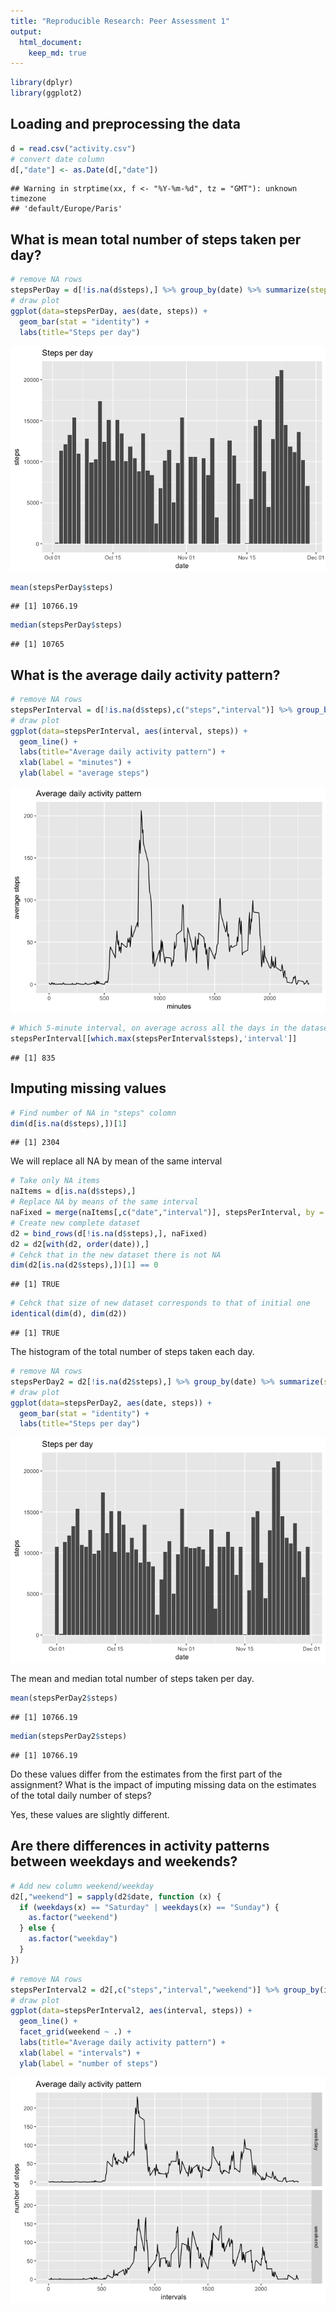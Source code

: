 ```yaml
---
title: "Reproducible Research: Peer Assessment 1"
output: 
  html_document:
    keep_md: true
---
```


```r
library(dplyr)
library(ggplot2)
```


## Loading and preprocessing the data

```r
d = read.csv("activity.csv")
# convert date column
d[,"date"] <- as.Date(d[,"date"])
```

```
## Warning in strptime(xx, f <- "%Y-%m-%d", tz = "GMT"): unknown timezone
## 'default/Europe/Paris'
```


## What is mean total number of steps taken per day?

```r
# remove NA rows
stepsPerDay = d[!is.na(d$steps),] %>% group_by(date) %>% summarize(steps=sum(steps))
# draw plot
ggplot(data=stepsPerDay, aes(date, steps)) +
  geom_bar(stat = "identity") +
  labs(title="Steps per day")
```

![](PA1_template_files/figure-html/unnamed-chunk-2-1.png)<!-- -->


```r
mean(stepsPerDay$steps)
```

```
## [1] 10766.19
```

```r
median(stepsPerDay$steps)
```

```
## [1] 10765
```

## What is the average daily activity pattern?


```r
# remove NA rows
stepsPerInterval = d[!is.na(d$steps),c("steps","interval")] %>% group_by(interval) %>% summarize(steps=mean(steps))
# draw plot
ggplot(data=stepsPerInterval, aes(interval, steps)) +
  geom_line() +
  labs(title="Average daily activity pattern") +
  xlab(label = "minutes") +
  ylab(label = "average steps")
```

![](PA1_template_files/figure-html/unnamed-chunk-4-1.png)<!-- -->


```r
# Which 5-minute interval, on average across all the days in the dataset, contains the maximum number of steps?
stepsPerInterval[[which.max(stepsPerInterval$steps),'interval']]
```

```
## [1] 835
```

## Imputing missing values


```r
# Find number of NA in "steps" colomn
dim(d[is.na(d$steps),])[1]
```

```
## [1] 2304
```

We will replace all NA by mean of the same interval 


```r
# Take only NA items
naItems = d[is.na(d$steps),]
# Replace NA by means of the same interval
naFixed = merge(naItems[,c("date","interval")], stepsPerInterval, by = "interval")[,c("steps", "date", "interval")]
# Create new complete dataset 
d2 = bind_rows(d[!is.na(d$steps),], naFixed)
d2 = d2[with(d2, order(date)),]
# Cehck that in the new dataset there is not NA
dim(d2[is.na(d2$steps),])[1] == 0
```

```
## [1] TRUE
```

```r
# Cehck that size of new dataset corresponds to that of initial one
identical(dim(d), dim(d2))
```

```
## [1] TRUE
```

The histogram of the total number of steps taken each day.

```r
# remove NA rows
stepsPerDay2 = d2[!is.na(d2$steps),] %>% group_by(date) %>% summarize(steps=sum(steps))
# draw plot
ggplot(data=stepsPerDay2, aes(date, steps)) +
  geom_bar(stat = "identity") +
  labs(title="Steps per day")
```

![](PA1_template_files/figure-html/unnamed-chunk-8-1.png)<!-- -->

The mean and median total number of steps taken per day. 

```r
mean(stepsPerDay2$steps)
```

```
## [1] 10766.19
```

```r
median(stepsPerDay2$steps)
```

```
## [1] 10766.19
```

Do these values differ from the estimates from the first part of the assignment? What is the impact of imputing missing data on the estimates of the total daily number of steps?

Yes, these values are slightly different. 

## Are there differences in activity patterns between weekdays and weekends?

```r
# Add new column weekend/weekday
d2[,"weekend"] = sapply(d2$date, function (x) {
  if (weekdays(x) == "Saturday" | weekdays(x) == "Sunday") {
    as.factor("weekend")
  } else {
    as.factor("weekday")
  }
})
```



```r
# remove NA rows
stepsPerInterval2 = d2[,c("steps","interval","weekend")] %>% group_by(interval,weekend) %>% summarize(steps=mean(steps))
# draw plot
ggplot(data=stepsPerInterval2, aes(interval, steps)) +
  geom_line() +
  facet_grid(weekend ~ .) +
  labs(title="Average daily activity pattern") +
  xlab(label = "intervals") +
  ylab(label = "number of steps")
```

![](PA1_template_files/figure-html/unnamed-chunk-11-1.png)<!-- -->
